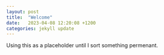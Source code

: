 ```yaml
---
layout: post
title:  "Welcome"
date:   2023-04-08 12:20:08 +1200
categories: jekyll update
---
```


Using this as a placeholder until I sort something permenant.
